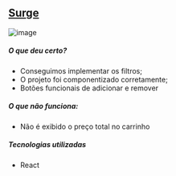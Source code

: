 ## [Surge](ancient-stitch.surge.sh)

![image](https://user-images.githubusercontent.com/84832122/126926949-eeca71ae-0005-49e6-ae2c-647595635a56.png)



##### O que deu certo?
* Conseguimos implementar os filtros;
* O projeto foi componentizado corretamente;
* Botões funcionais de adicionar e remover

##### O que não funciona:
* Não é exibido o preço total no carrinho

##### Tecnologias utilizadas

 * React

